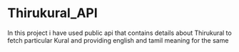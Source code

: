 # Thirukural_API

In this project i have used public api that contains details about Thirukural to fetch particular Kural and providing english and tamil meaning for the same
